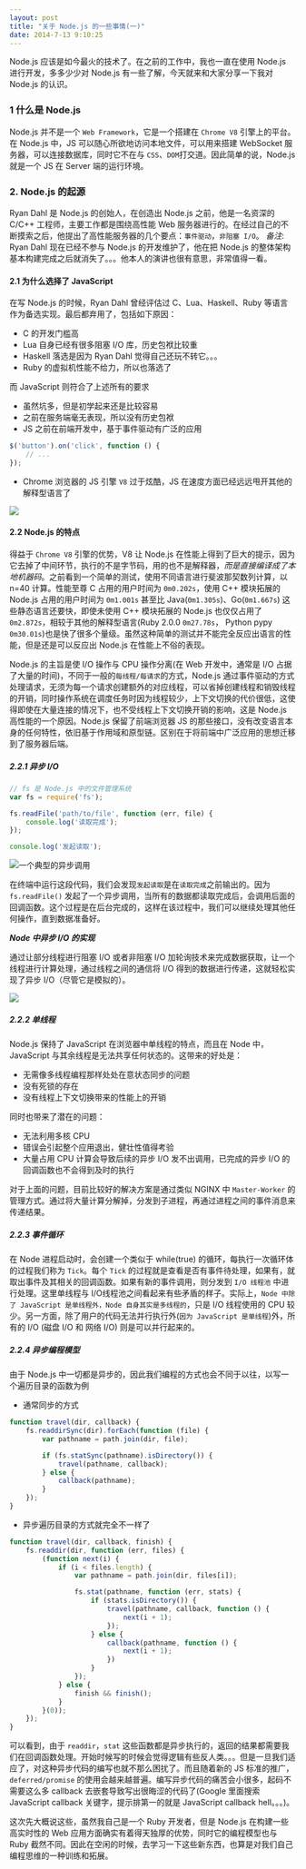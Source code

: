 ```yaml
---
layout: post
title: "关于 Node.js 的一些事情(一)"
date: 2014-7-13 9:10:25
---
```

Node.js 应该是如今最火的技术了。在之前的工作中，我也一直在使用 Node.js 进行开发，多多少少对 Node.js 有一些了解，今天就来和大家分享一下我对 Node.js 的认识。

### 1 什么是 Node.js
Node.js 并不是一个 `Web Framework`，它是一个搭建在 `Chrome V8` 引擎上的平台。在 Node.js 中，JS 可以随心所欲地访问本地文件，可以用来搭建 WebSocket 服务器，可以连接数据库，同时它不在与 `CSS`、`DOM`打交道。因此简单的说，Node.js 就是一个 JS 在 Server 端的运行环境。

### 2. Node.js 的起源
Ryan Dahl 是 Node.js 的创始人，在创造出 Node.js 之前，他是一名资深的 C/C++ 工程师，主要工作都是围绕高性能 Web 服务器进行的。在经过自己的不断摸索之后，他提出了高性能服务器的几个要点：`事件驱动`，`非阻塞 I/O`。
_备注_: Ryan Dahl 现在已经不参与 Node.js 的开发维护了，他在把 Node.js 的整体架构基本构建完成之后就消失了。。。他本人的演讲也很有意思，非常值得一看。

#### 2.1 为什么选择了 JavaScript
在写 Node.js 的时候，Ryan Dahl 曾经评估过 C、Lua、Haskell、Ruby 等语言作为备选实现。最后都弃用了，包括如下原因：

* C 的开发门槛高
* Lua 自身已经有很多阻塞 I/O 库，历史包袱比较重
* Haskell 落选是因为 Ryan Dahl 觉得自己还玩不转它。。。
* Ruby 的虚拟机性能不给力，所以也落选了

而 JavaScript 则符合了上述所有的要求

* 虽然坑多，但是初学起来还是比较容易
* 之前在服务端毫无表现，所以没有历史包袱
* JS 之前在前端开发中，基于事件驱动有广泛的应用

```javascript
$('button').on('click', function () {
    // ...
});
```

* Chrome 浏览器的 JS 引擎 `V8` 过于炫酷，JS 在速度方面已经远远甩开其他的解释型语言了

![](/images/chrome_node.png)

#### 2.2 Node.js 的特点
得益于 `Chrome V8` 引擎的优势，V8 让 Node.js 在性能上得到了巨大的提示，因为它去掉了中间环节，执行的不是字节码，用的也不是解释器，_而是直接编译成了本地机器码_。之前看到一个简单的测试，使用不同语言进行斐波那契数列计算，以 n=40 计算。性能至尊 C 占用的用户时间为 `0m0.202s`，使用 C++ 模块拓展的 Node.js 占用的用户时间为 `0m1.001s` 甚至比 Java(`0m1.305s`)、Go(`0m1.667s`) 这些静态语言还要快，即使未使用 C++ 模块拓展的 Node.js 也仅仅占用了 `0m2.872s`，相较于其他的解释型语言(Ruby 2.0.0 `0m27.78s`， Python pypy `0m30.01s`)也是快了很多个量级。虽然这种简单的测试并不能完全反应出语言的性能，但是还是可以反应出 Node.js 在性能上不俗的表现。

Node.js 的主旨是使 I/O 操作与 CPU 操作分离(在 Web 开发中，通常是 I/O 占据了大量的时间)，不同于一般的`每线程/每请求`的方式，Node.js 通过事件驱动的方式处理请求，无须为每一个请求创建额外的对应线程，可以省掉创建线程和销毁线程的开销，同时操作系统在调度任务时因为线程较少，上下文切换的代价很低，这使得即使在大量连接的情况下，也不受线程上下文切换开销的影响，这是 Node.js 高性能的一个原因。Node.js 保留了前端浏览器 JS 的那些接口，没有改变语言本身的任何特性，依旧基于作用域和原型链。区别在于将前端中广泛应用的思想迁移到了服务器后端。

##### 2.2.1 异步 I/O
```javascript
// fs 是 Node.js 中的文件管理系统
var fs = require('fs');

fs.readFile('path/to/file', function (err, file) {
    console.log('读取完成');
});

console.log('发起读取');
```
![一个典型的异步调用](/images/async.png)

在终端中运行这段代码，我们会发现`发起读取`是在`读取完成`之前输出的。因为 `fs.readFile()` 发起了一个异步调用，当所有的数据都读取完成后，会调用后面的回调函数。这个过程是在后台完成的，这样在该过程中，我们可以继续处理其他任何操作，直到数据准备好。

__*Node 中异步 I/O 的实现*__

通过让部分线程进行阻塞 I/O 或者非阻塞 I/O 加轮询技术来完成数据获取，让一个线程进行计算处理，通过线程之间的通信将 I/O 得到的数据进行传递，这就轻松实现了异步 I/O（尽管它是模拟的）。

![](/images/async_io.png)

##### 2.2.2 单线程
Node.js 保持了 JavaScript 在浏览器中单线程的特点，而且在 Node 中，JavaScript 与其余线程是无法共享任何状态的。这带来的好处是：

* 无需像多线程编程那样处处在意状态同步的问题
* 没有死锁的存在
* 没有线程上下文切换带来的性能上的开销

同时也带来了潜在的问题：

* 无法利用多核 CPU
* 错误会引起整个应用退出，健壮性值得考验
* 大量占用 CPU 计算会导致后续的异步 I/O 发不出调用，已完成的异步 I/O 的回调函数也不会得到及时的执行

对于上面的问题，目前比较好的解决方案是通过类似 NGINX 中 `Master-Worker` 的管理方式。通过将大量计算分解掉，分发到子进程，再通过进程之间的事件消息来传递结果。

##### 2.2.3 事件循环
在 Node 进程启动时，会创建一个类似于 while(true) 的循环，每执行一次循环体的过程我们称为 `Tick`。每个 `Tick` 的过程就是查看是否有事件待处理，如果有，就取出事件及其相关的回调函数。如果有新的事件调用，则分发到 `I/O 线程池` 中进行处理。这里单线程与 I/O线程池之间看起来有些矛盾的样子。实际上，`Node 中除了 JavaScript 是单线程外，Node 自身其实是多线程的`，只是 I/O 线程使用的 CPU 较少。另一方面，除了用户的代码无法并行执行外(`因为 JavaScript 是单线程`)外，所有的 I/O (磁盘 I/O 和 网络 I/O) 则是可以并行起来的。

##### 2.2.4 异步编程模型
由于 Node.js 中一切都是异步的，因此我们编程的方式也会不同于以往，以写一个遍历目录的函数为例

* 通常同步的方式

```javascript
function travel(dir, callback) {
    fs.readdirSync(dir).forEach(function (file) {
        var pathname = path.join(dir, file);

        if (fs.statSync(pathname).isDirectory()) {
            travel(pathname, callback);
        } else {
            callback(pathname);
        }
    });
}
```
* 异步遍历目录的方式就完全不一样了

```javascript
function travel(dir, callback, finish) {
    fs.readdir(dir, function (err, files) {
        (function next(i) {
            if (i < files.length) {
                var pathname = path.join(dir, files[i]);

                fs.stat(pathname, function (err, stats) {
                    if (stats.isDirectory()) {
                        travel(pathname, callback, function () {
                            next(i + 1);
                        });
                    } else {
                        callback(pathname, function () {
                            next(i + 1);
                        })
                    }                    
                });
            } else {
                finish && finish();
            }
        }(0));
    });
}
```
可以看到，由于 `readdir`，`stat` 这些函数都是异步执行的，返回的结果都需要我们在回调函数处理。开始时候写的时候会觉得逻辑有些反人类。。。但是一旦我们适应了，对这种异步代码的编写也就不那么困扰了。而且随着新的 JS 标准的推广，`deferred/promise` 的使用会越来越普遍。编写异步代码的痛苦会小很多，起码不需要这么多 callback 去嵌套导致写出很晦涩的代码了(Google 里面搜索 JavaScript callback 关键字，提示排第一的就是 JavaScript callback hell。。。)。

这次先大概说这些，虽然我自己是一个 Ruby 开发者，但是 Node.js 在构建一些高实时性的 Web 应用方面确实有着得天独厚的优势，同时它的编程模型也与 Ruby 截然不同。因此在空闲的时候，去学习一下这些新东西，也算是对我们自己编程思维的一种训练和拓展。
